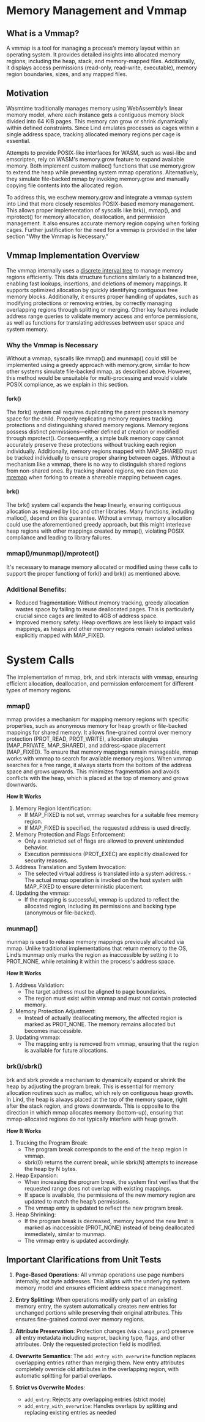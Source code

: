 # Memory Management and Vmmap

## What is a Vmmap?

A vmmap is a tool for managing a process’s memory layout within an operating system. It provides detailed insights into allocated memory regions, including the heap, stack, and memory-mapped files. Additionally, it displays access permissions (read-only, read-write, executable), memory region boundaries, sizes, and any mapped files.

## Motivation

Wasmtime traditionally manages memory using WebAssembly’s linear memory model, where each instance gets a contiguous memory block divided into 64 KiB pages. This memory can grow or shrink dynamically within defined constraints. Since Lind emulates processes as cages within a single address space, tracking allocated memory regions per cage is essential.

Attempts to provide POSIX-like interfaces for WASM, such as wasi-libc and emscripten, rely on WASM's memory.grow feature to expand available memory. Both implement custom malloc() functions that use memory.grow to extend the heap while preventing system mmap operations. Alternatively, they simulate file-backed mmap by invoking memory.grow and manually copying file contents into the allocated region.

To address this, we eschew memory.grow and integrate a vmmap system into Lind that more closely resembles POSIX-based memory management. This allows proper implementation of syscalls like brk(), mmap(), and mprotect() for memory allocation, deallocation, and permission management. It also ensures accurate memory region copying when forking cages. Further justification for the need for a vmmap is provided in the later section "Why the Vmmap is Necessary."

## Vmmap Implementation Overview

The vmmap internally uses a [discrete interval tree](https://docs.rs/nodit/latest/nodit/) to manage memory regions efficiently. This data structure functions similarly to a balanced tree, enabling fast lookups, insertions, and deletions of memory mappings. It supports optimized allocation by quickly identifying contiguous free memory blocks. Additionally, it ensures proper handling of updates, such as modifying protections or removing entries, by correctly managing overlapping regions through splitting or merging. Other key features include address range queries to validate memory access and enforce permissions, as well as functions for translating addresses between user space and system memory.

### Why the Vmmap is Necessary

Without a vmmap, syscalls like mmap() and munmap() could still be implemented using a greedy approach with memory.grow, similar to how other systems simulate file-backed mmap, as described above. However, this method would be unsuitable for multi-processing and would violate POSIX compliance, as we explain in this section.

#### fork()

The fork() system call requires duplicating the parent process’s memory space for the child. Properly replicating memory requires tracking protections and distinguishing shared memory regions. Memory regions possess distinct permissions—either defined at creation or modified through mprotect(). Consequently, a simple bulk memory copy cannot accurately preserve these protections without tracking each region individually. Additionally, memory regions mapped with MAP_SHARED must be tracked individually to ensure proper sharing between cages. Without a mechanism like a vmmap, there is no way to distinguish shared regions from non-shared ones. By tracking shared regions, we can then use [mremap](https://man7.org/linux/man-pages/man2/mremap.2.html) when forking to create a shareable mapping between cages.

#### brk()

The brk() system call expands the heap linearly, ensuring contiguous allocation as required by libc and other libraries. Many functions, including malloc(), depend on this guarantee. Without a vmmap, memory allocation could use the aforementioned greedy approach, but this might interleave heap regions with other mappings created by mmap(), violating POSIX compliance and leading to library failures.


### mmap()/munmap()/mprotect()

It's necessary to manage memory allocated or modified using these calls to support the proper functiong of fork() and brk() as mentioned above.

### Additional Benefits:

- Reduced fragmentation: Without memory tracking, greedy allocation wastes space by failing to reuse deallocated pages. This is particularly crucial since cages are limited to 4GB of address space.
- Improved memory safety: Heap overflows are less likely to impact valid mappings, as heaps and other memory regions remain isolated unless explicitly mapped with MAP_FIXED.

# System Calls

The implementation of mmap, brk, and sbrk interacts with vmmap, ensuring efficient allocation, deallocation, and permission enforcement for different types of memory regions.

### mmap()

mmap provides a mechanism for mapping memory regions with specific properties, such as anonymous memory for heap growth or file-backed mappings for shared memory. It allows fine-grained control over memory protection (PROT_READ, PROT_WRITE), allocation strategies (MAP_PRIVATE, MAP_SHARED), and address-space placement (MAP_FIXED).
To ensure that memory mappings remain manageable, mmap works with vmmap to search for available memory regions. When vmmap searches for a free range, it always starts from the bottom of the address space and grows upwards. This minimizes fragmentation and avoids conflicts with the heap, which is placed at the top of memory and grows downwards.

**How It Works**

1. Memory Region Identification:
    - If MAP_FIXED is not set, vmmap searches for a suitable free memory region.
    - If MAP_FIXED is specified, the requested address is used directly.
2. Memory Protection and Flags Enforcement:
    - Only a restricted set of flags are allowed to prevent unintended behavior.
    - Execution permissions (PROT_EXEC) are explicitly disallowed for security reasons.
3. Address Translation and System Invocation:
    - The selected virtual address is translated into a system address.
    -The actual mmap operation is invoked on the host system with MAP_FIXED to ensure deterministic placement.
4. Updating the vmmap:
    - If the mapping is successful, vmmap is updated to reflect the allocated region, including its permissions and backing type (anonymous or file-backed).

### munmap()

munmap is used to release memory mappings previously allocated via mmap. Unlike traditional implementations that return memory to the OS, Lind’s munmap only marks the region as inaccessible by setting it to PROT_NONE, while retaining it within the process's address space.

**How It Works**

1. Address Validation:
    - The target address must be aligned to page boundaries.
    - The region must exist within vmmap and must not contain protected memory.
2. Memory Protection Adjustment:
    - Instead of actually deallocating memory, the affected region is marked as PROT_NONE. The memory remains allocated but becomes inaccessible.
3. Updating vmmap:
    - The mapping entry is removed from vmmap, ensuring that the region is available for future allocations.

### brk()/sbrk()

brk and sbrk provide a mechanism to dynamically expand or shrink the heap by adjusting the program break. This is essential for memory allocation routines such as malloc, which rely on contiguous heap growth.
In Lind, the heap is always placed at the top of the memory space, right after the stack region, and grows downwards. This is opposite to the direction in which mmap allocates memory (bottom-up), ensuring that mmap-allocated regions do not typically interfere with heap growth.


**How It Works**

1. Tracking the Program Break:
    - The program break corresponds to the end of the heap region in vmmap.
    - sbrk(0) returns the current break, while sbrk(N) attempts to increase the heap by N bytes.
2. Heap Expansion:
    - When increasing the program break, the system first verifies that the requested range does not overlap with existing mappings.
    - If space is available, the permissions of the new memory region are updated to match the heap’s permissions.
    - The vmmap entry is updated to reflect the new program break.
3. Heap Shrinking:
    - If the program break is decreased, memory beyond the new limit is marked as inaccessible (PROT_NONE) instead of being deallocated immediately, similar to munmap.
    - The vmmap entry is updated accordingly.

## Important Clarifications from Unit Tests
1. **Page-Based Operations**: All vmmap operations use page numbers internally, not byte addresses. This aligns with the underlying system memory model and ensures efficient address space management.

2. **Entry Splitting**: When operations modify only part of an existing memory entry, the system automatically creates new entries for unchanged portions while preserving their original attributes. This ensures fine-grained control over memory regions.

3. **Attribute Preservation**: Protection changes (via `change_prot`) preserve all entry metadata including `maxprot`, backing type, flags, and other attributes. Only the requested protection field is modified.

4. **Overwrite Semantics**: The `add_entry_with_overwrite` function replaces overlapping entries rather than merging them. New entry attributes completely override old attributes in the overlapping region, with automatic splitting for partial overlaps.

5. **Strict vs Overwrite Modes**: 
   - `add_entry`: Rejects any overlapping entries (strict mode)
   - `add_entry_with_overwrite`: Handles overlaps by splitting and replacing existing entries as needed